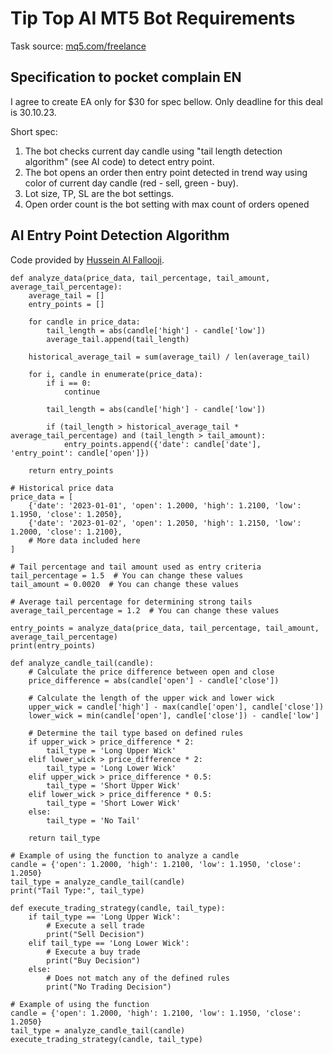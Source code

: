 # Tip Top AI MT5 Bot Requirements

Task source: [mq5.com/freelance](https://www.mql5.com/en/job/206738/discussion?id=974925)

## Specification to pocket complain EN
I agree to create EA only for $30 for spec bellow. Only deadline for this deal is 30.10.23.

Short spec:
1. The bot checks current day candle using "tail length detection algorithm" (see AI code) to detect entry point.
2. The bot opens an order then entry point detected in trend way using color of current day candle (red - sell, green - buy).
3. Lot size, TP, SL are the bot settings.
4. Open order count is the bot setting with max count of orders opened

## AI Entry Point Detection Algorithm

Code provided by [Hussein Al Fallooji](https://www.mql5.com/en/users/hushuk/feedbacks).

```
def analyze_data(price_data, tail_percentage, tail_amount, average_tail_percentage):
    average_tail = []
    entry_points = []

    for candle in price_data:
        tail_length = abs(candle['high'] - candle['low'])
        average_tail.append(tail_length)

    historical_average_tail = sum(average_tail) / len(average_tail)

    for i, candle in enumerate(price_data):
        if i == 0:
            continue

        tail_length = abs(candle['high'] - candle['low'])

        if (tail_length > historical_average_tail * average_tail_percentage) and (tail_length > tail_amount):
            entry_points.append({'date': candle['date'], 'entry_point': candle['open']})

    return entry_points

# Historical price data
price_data = [
    {'date': '2023-01-01', 'open': 1.2000, 'high': 1.2100, 'low': 1.1950, 'close': 1.2050},
    {'date': '2023-01-02', 'open': 1.2050, 'high': 1.2150, 'low': 1.2000, 'close': 1.2100},
    # More data included here
]

# Tail percentage and tail amount used as entry criteria
tail_percentage = 1.5  # You can change these values
tail_amount = 0.0020  # You can change these values

# Average tail percentage for determining strong tails
average_tail_percentage = 1.2  # You can change these values

entry_points = analyze_data(price_data, tail_percentage, tail_amount, average_tail_percentage)
print(entry_points)
```

```
def analyze_candle_tail(candle):
    # Calculate the price difference between open and close
    price_difference = abs(candle['open'] - candle['close'])
    
    # Calculate the length of the upper wick and lower wick
    upper_wick = candle['high'] - max(candle['open'], candle['close'])
    lower_wick = min(candle['open'], candle['close']) - candle['low']
    
    # Determine the tail type based on defined rules
    if upper_wick > price_difference * 2:
        tail_type = 'Long Upper Wick'
    elif lower_wick > price_difference * 2:
        tail_type = 'Long Lower Wick'
    elif upper_wick > price_difference * 0.5:
        tail_type = 'Short Upper Wick'
    elif lower_wick > price_difference * 0.5:
        tail_type = 'Short Lower Wick'
    else:
        tail_type = 'No Tail'
    
    return tail_type

# Example of using the function to analyze a candle
candle = {'open': 1.2000, 'high': 1.2100, 'low': 1.1950, 'close': 1.2050}
tail_type = analyze_candle_tail(candle)
print("Tail Type:", tail_type)
```

```
def execute_trading_strategy(candle, tail_type):
    if tail_type == 'Long Upper Wick':
        # Execute a sell trade
        print("Sell Decision")
    elif tail_type == 'Long Lower Wick':
        # Execute a buy trade
        print("Buy Decision")
    else:
        # Does not match any of the defined rules
        print("No Trading Decision")

# Example of using the function
candle = {'open': 1.2000, 'high': 1.2100, 'low': 1.1950, 'close': 1.2050}
tail_type = analyze_candle_tail(candle)
execute_trading_strategy(candle, tail_type)
```
